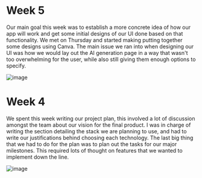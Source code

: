 # Week 5
Our main goal this week was to establish a more concrete idea of how our app will work and get some initial designs of our UI done based on that functionality. We met on Thursday and started making putting together some designs using Canva. The main issue we ran into when designing our UI was how we would lay out the AI generation page in a way that wasn't too overwhelming for the user, while also still giving them enough options to specify. 

![image](https://github.com/COSC-499-W2023/year-long-project-team-11/assets/41003728/3a568fd2-bc1e-49c1-b463-c0ebd9cab1ec)


# Week 4

We spent this week writing our project plan, this involved a lot of discussion amongst the team about our vision for the final product. I was in charge of writing the section detailing the stack we are planning to use, and had to write our justifications behind choosing each technology. The last big thing that we had to do for the plan was to plan out the tasks for our major milestones. This required lots of thought on features that we wanted to implement down the line.  

![image](https://github.com/COSC-499-W2023/year-long-project-team-11/assets/41003728/e9b6d98b-35b4-4ab6-91e7-d72b8d9348c0)
